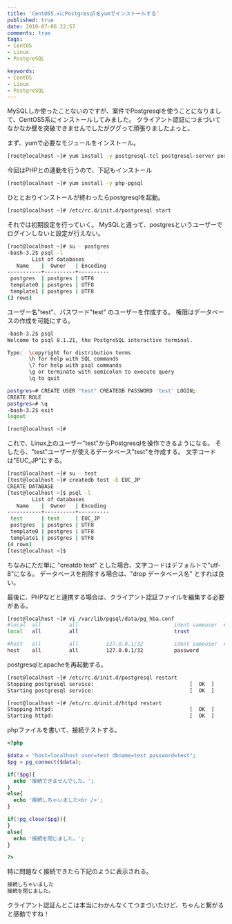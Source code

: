```yaml
---
title: 'CentOS5.xにPostgresqlをyumでインストールする'
published: true
date: 2010-07-06 22:57
comments: true
tags:
- CentOS
- Linux
- PostgreSQL

keywords:
- CentOS
- Linux
- PostgreSQL
---
```

MySQLしか使ったことないのですが、案件でPostgresqlを使うことになりまして、CentOS5系にインストールしてみました。
クライアント認証につまづいてなかなか壁を突破できませんでしたがググって頑張りましたよっと。

まず、yumで必要なモジュールをインストール。

```sh
[root@localhost ~]# yum install -y postgresql-tcl postgresql-server postgresql-contrib postgresql php-pgsql
```

今回はPHPとの連動を行うので、下記もインストール

```sh
[root@localhost ~]# yum install -y php-pgsql
```

ひととおりインストールが終わったらpostgresqlを起動。

```sh
[root@localhost ~]# /etc/rc.d/init.d/postgresql start
```

それでは初期設定を行っていく。
MySQLと違って、postgresというユーザーでログインしないと設定が行えない。

```sh
[root@localhost ~]# su - postgres
-bash-3.2$ psql -l
        List of databases
   Name    |  Owner   | Encoding
-----------+----------+----------
 postgres  | postgres | UTF8
 template0 | postgres | UTF8
 template1 | postgres | UTF8
(3 rows)
```

ユーザー名"test"、パスワード"test" のユーザーを作成する。
権限はデータベースの作成を可能にする。

```sh
-bash-3.2$ psql
Welcome to psql 8.1.21, the PostgreSQL interactive terminal.

Type:  \copyright for distribution terms
       \h for help with SQL commands
       \? for help with psql commands
       \g or terminate with semicolon to execute query
       \q to quit

postgres=# CREATE USER "test" CREATEDB PASSWORD 'test' LOGIN;
CREATE ROLE
postgres=# \q
-bash-3.2$ exit
logout

[root@localhost ~]#
```

これで、Linux上のユーザー"test"からPostgresqlを操作できるようになる。
そしたら、"test"ユーザーが使えるデータベース"test"を作成する。
文字コードは"EUC_JP"にする。

```sh
[root@localhost ~]# su - test
[test@localhost ~]# createdb test -E EUC_JP
CREATE DATABASE
[test@localhost ~]$ psql -l
        List of databases
   Name    |  Owner   | Encoding
-----------+----------+----------
 test      | test     | EUC_JP
 postgres  | postgres | UTF8
 template0 | postgres | UTF8
 template1 | postgres | UTF8
(4 rows)
[test@localhost ~]$
```

ちなみにただ単に "creatdb test" とした場合、文字コードはデフォルトで"utf-8"になる。
データベースを削除する場合は、"drop データベース名" とすれば良い。

最後に、PHPなどと連携する場合は、クライアント認証ファイルを編集する必要がある。

```sh
[root@localhost ~]# vi /var/lib/pgsql/data/pg_hba.conf
#local  all         all                               ident sameuser  #コメントアウト
local   all         all                               trust

#host   all         all         127.0.0.1/32          ident sameuser  #コメントアウト
host    all         all         127.0.0.1/32          password
```

postgresqlとapacheを再起動する。

```sh
[root@localhost ~]# /etc/rc.d/init.d/postgresql restart
Stopping postgresql service:                               [  OK  ]
Starting postgresql service:                               [  OK  ]

[root@localhost ~]# /etc/rc.d/init.d/httpd restart
Stopping httpd:                                            [  OK  ]
Starting httpd:                                            [  OK  ]
```

phpファイルを書いて、接続テストする。

```php
<?php

$data = "host=localhost user=test dbname=test password=test";
$pg = pg_connect($data);

if(!$pg){
  echo '接続できませんでした。';
}
else{
  echo '接続しちゃいました<br />';
}

if(!pg_close($pg)){
}
else{
  echo '接続を閉じました。';
}

?>
```

特に問題なく接続できたら下記のように表示される。

```sh
接続しちゃいました
接続を閉じました。
```


クライアント認証んとこは本当にわかんなくてつまづいたけど、ちゃんと繋がると感動ですね！